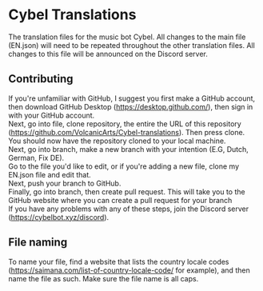 # Cybel Translations
The translation files for the music bot Cybel. All changes to the main file (EN.json) will need to be repeated throughout the other translation files. All changes to this file will be announced on the Discord server.

## Contributing
If you're unfamiliar with GitHub, I suggest you first make a GitHub account, then download GitHub Desktop (https://desktop.github.com/), then sign in with your GitHub account.\
Next, go into file, clone repository, the entire the URL of this repository (https://github.com/VolcanicArts/Cybel-translations). Then press clone.\
You should now have the repository cloned to your local machine.\
Next, go into branch, make a new branch with your intention (E.G, Dutch, German, Fix DE).\
Go to the file you'd like to edit, or if you're adding a new file, clone my EN.json file and edit that.\
Next, push your branch to GitHub.\
Finally, go into branch, then create pull request. This will take you to the GitHub website where you can create a pull request for your branch\
If you have any problems with any of these steps, join the Discord server (https://cybelbot.xyz/discord).

## File naming
To name your file, find a website that lists the country locale codes (https://saimana.com/list-of-country-locale-code/ for example), and then name the file as such. Make sure the file name is all caps.
